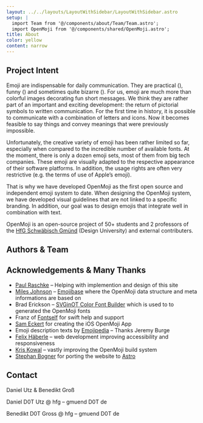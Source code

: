 ```yaml
---
layout: ../../layouts/LayoutWithSidebar/LayoutWithSidebar.astro
setup: |
  import Team from '@/components/about/Team/Team.astro';
  import OpenMoji from '@/components/shared/OpenMoji.astro';
title: About
color: yellow
content: narrow
---
```


## Project Intent

<p>
Emoji are indispensable for daily communication. They are practical (<OpenMoji hex="1F44D"/>), funny (<OpenMoji hex="1F606"/>) and sometimes quite bizarre (<OpenMoji hex="1F4A9"/><OpenMoji hex="1F92A"/><OpenMoji hex="1F640"/><OpenMoji hex="1F9DF"/>). For us, emoji are much more than colorful images decorating fun short messages. We think they are rather part of an important and exciting development: the return of pictorial symbols to written communication. For the first time in history, it is possible to communicate with a combination of letters and icons. Now it becomes feasible to say things and convey meanings that were previously impossible.
</p>

Unfortunately, the creative variety of emoji has been rather limited so far, especially when compared to the incredible number of available fonts. At the moment, there is only a dozen emoji sets, most of them from big tech companies. These emoji are visually adapted to the respective appearance of their software platforms. In addition, the usage rights are often very restrictive (e.g. the terms of use of Apple’s emoji).

That is why we have developed OpenMoji as the first open source and independent emoji system to date. When designing the OpenMoji system, we have developed visual guidelines that are not linked to a specific branding. In addition, our goal was to design emojis that integrate well in combination with text.

OpenMoji is an open-source project of 50+ students and 2 professors of the [HfG Schwäbisch Gmünd](http://www.hfg-gmuend.de/) (Design University) and external contributers.

## Authors & Team
<Team/>

## Acknowledgements & Many Thanks
- [Paul Raschke](https://github.com/PaulRaschke) – Helping with implemention and design of this site
- [Miles Johnson](https://github.com/milesj) – [Emojibase](https://github.com/milesj/emojibase) where the OpenMoji data structure and meta informations are based on
- Brad Erickson – [SVGinOT Color Font Builder](https://github.com/13rac1/scfbuild) which is used to to generated the OpenMoji fonts
- Franz of [Fontself](https://www.fontself.com/) for swift help and support
- [Sam Eckert](https://sam0711er.com/) for creating the iOS OpenMoji App
- Emoji description texts by [Emojipedia](https://emojipedia.org/) – Thanks Jeremy Burge
- [Felix Häberle](https://twitter.com/felix_haeberle) – web development improving accessibility and responsiveness
- [Kris Kowal](https://github.com/kriskowal) – vastly improving the OpenMoji build system
- [Stephan Bogner](https://stephanbogner.de/) for porting the website to [Astro](https://astro.build/)

## Contact
Daniel Utz & Benedikt Groß

Daniel D0T Utz @ hfg – gmuend D0T de

Benedikt D0T Gross @ hfg – gmuend D0T de